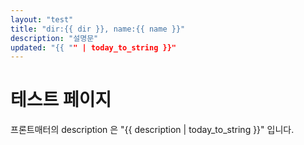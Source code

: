 ```yaml
---
layout: "test"
title: "dir:{{ dir }}, name:{{ name }}"
description: "설명문"
updated: "{{ "" | today_to_string }}"
---
```


# 테스트 페이지

프론트매터의 description 은 "{{ description | today_to_string }}" 입니다.
